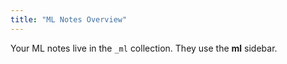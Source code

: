 ```yaml
---
title: "ML Notes Overview"
---
```



Your ML notes live in the `_ml` collection. They use the **ml** sidebar.